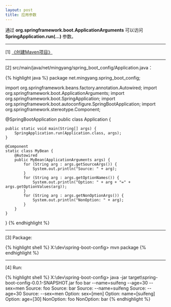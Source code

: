 ```yaml
---
layout: post
title: 应用参数
---
```


通过 **org.springframework.boot.ApplicationArguments** 可以访问 **SpringApplication.run(...)** 参数。

---

[1] [《创建Maven项目》](/2016/12/28/spring-boot-create-maven-project)

---

[2] src/main/java/net/mingyang/spring_boot_config/Application.java：

{% highlight java %}
package net.mingyang.spring_boot_config;

import org.springframework.beans.factory.annotation.Autowired;
import org.springframework.boot.ApplicationArguments;
import org.springframework.boot.SpringApplication;
import org.springframework.boot.autoconfigure.SpringBootApplication;
import org.springframework.stereotype.Component;

@SpringBootApplication
public class Application {
    
    public static void main(String[] args) {
        SpringApplication.run(Application.class, args);
    }
    
    @Component
    static class MyBean {
        @Autowired
        public MyBean(ApplicationArguments args) {
            for (String arg : args.getSourceArgs()) {
                System.out.println("Source: " + arg);
            }
            for (String arg : args.getOptionNames()) {
                System.out.println("Option: " + arg + "=" + args.getOptionValues(arg));
            }
            for (String arg : args.getNonOptionArgs()) {
                System.out.println("NonOption: " + arg);
            }
        }
    }
}
{% endhighlight %}

---

[3] Package:

{% highlight shell %}
X:\dev\spring-boot-config> mvn package
{% endhighlight %}

---

[4] Run:

{% highlight shell %}
X:\dev\spring-boot-config> java -jar target\spring-boot-config-0.0.1-SNAPSHOT.jar foo bar --name=suifeng --age=30 --sex=men
Source: foo
Source: bar
Source: --name=suifeng
Source: --age=30
Source: --sex=men
Option: sex=[men]
Option: name=[suifeng]
Option: age=[30]
NonOption: foo
NonOption: bar
{% endhighlight %}